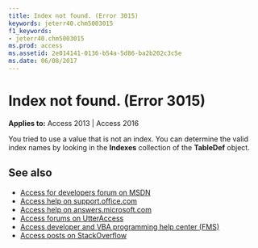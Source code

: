 ```yaml
---
title: Index not found. (Error 3015)
keywords: jeterr40.chm5003015
f1_keywords:
- jeterr40.chm5003015
ms.prod: access
ms.assetid: 2e014141-0136-b54a-5d86-ba2b202c3c5e
ms.date: 06/08/2017
---
```



# Index not found. (Error 3015)

  

**Applies to:** Access 2013 | Access 2016

You tried to use a value that is not an index. You can determine the valid index names by looking in the  **Indexes** collection of the **TableDef** object.

## See also

- [Access for developers forum on MSDN](https://social.msdn.microsoft.com/Forums/office/en-US/home?forum=accessdev)
- [Access help on support.office.com](https://support.office.com/search/results?query=Access)
- [Access help on answers.microsoft.com](https://answers.microsoft.com/en-us/msoffice/forum?page=1&;tab=question&;status=all&;auth=1)
- [Access forums on UtterAccess](http://www.utteraccess.com/forum/index.php?act=idx)
- [Access developer and VBA programming help center (FMS)](http://www.fmsinc.com/MicrosoftAccess/developer/)
- [Access posts on StackOverflow](https://stackoverflow.com/questions/tagged/ms-access)

